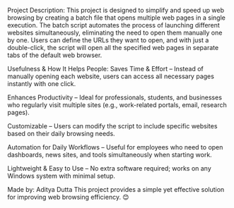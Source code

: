 Project Description:
This project is designed to simplify and speed up web browsing by creating a batch file that opens multiple web pages in a single execution. The batch script automates the process of launching different websites simultaneously, eliminating the need to open them manually one by one. Users can define the URLs they want to open, and with just a double-click, the script will open all the specified web pages in separate tabs of the default web browser.

Usefulness & How It Helps People:
Saves Time & Effort – Instead of manually opening each website, users can access all necessary pages instantly with one click.

Enhances Productivity – Ideal for professionals, students, and businesses who regularly visit multiple sites (e.g., work-related portals, email, research pages).

Customizable – Users can modify the script to include specific websites based on their daily browsing needs.

Automation for Daily Workflows – Useful for employees who need to open dashboards, news sites, and tools simultaneously when starting work.

Lightweight & Easy to Use – No extra software required; works on any Windows system with minimal setup.

Made by: Aditya Dutta
This project provides a simple yet effective solution for improving web browsing efficiency. 😊
